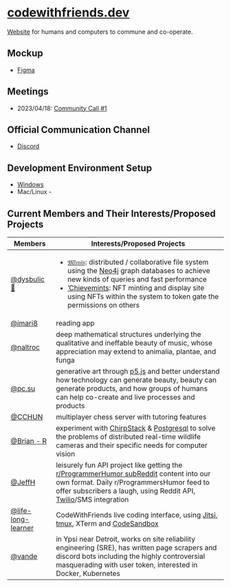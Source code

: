 # [codewithfriends.dev](//codewithfriends.dev)
[Website](//codewithfriends.dev) for humans and computers to commune and co-operate.

## Mockup

* [Figma](https://www.figma.com/file/g86E9GBhrhIHwN01ZZE8lF/Code-With-Friends-Front-Page?node-id=0-1&t=LPycYmpysE7xLxBC-0)

## Meetings

* 2023/04/18: [Community Call #1](meetings/2023-04-18:%20Community%20Call.md)

## Official Communication Channel

* [Discord](//discord.gg/uVgcDMtC)

## Development Environment Setup

* [Windows](setup-windows.md)
* Mac/Linux - 

## Current Members and Their Interests/Proposed Projects

|Members |Interests/Proposed Projects |
--- | --- |
|[@dysbulic 🐙](//discordapp.com/users/308430775684956161)|<ul><li>[𝔐𝔦̈𝔪𝔦𝔰](//mimisb.run): distributed / collaborative file system using the [Neo4j](//neo4j.com) graph databases to achieve new kinds of queries and fast performance</li><li>[’Chievemints](//chiev.es): NFT minting and display site using NFTs within the system to token gate the permissions on others</li></ul>|
|[@imari8](//discordapp.com/users/883139012544569416)|reading app|
|[@naltroc](//discordapp.com/users/568987914986455040)|deep mathematical structures underlying the qualitative and ineffable beauty of music, whose appreciation may extend to animalia, plantae, and funga|
|[@pc.su](//discordapp.com/users/704126768927342592)|generative art through [p5.js](//p5js.org) and better understand how technology can generate beauty, beauty can generate products, and how groups of humans can help co-create and live processes and products|
|[@CCHUN](//discordapp.com/users/628979858927779851)|multiplayer chess server with tutoring features|
|[@Brian - R](//discordapp.com/users/830490232599871529)|experiment with [ChirpStack](//chirpstack.io) & [Postgresql](//postgres.org) to solve the problems of distributed real-time wildlife cameras and their specific needs for computer vision|
|[@JeffH](//discordapp.com/users/286137835814125570)|leisurely fun API project like getting the [r/ProgrammerHumor subReddit](//reddit.com/r/ProgrammerHumor) content into our own format. Daily r/ProgrammersHumor feed to offer subscribers a laugh, using Reddit API, [Twilio](//twilio.com)/SMS integration|
|[@life-long-learner](//discordapp.com/users/827415572111032350)|CodeWithFriends live coding interface, using [Jitsi](//jitsi.org), [tmux](//github.com/tmux/tmux/wiki), XTerm and [CodeSandbox](//codesandbox.io)|
|[@vande](//discordapp.com/users/827415572111032350)|in Ypsi near Detroit, works on site reliability engineering (SRE), has written page scrapers and discord bots including the highly controversial masquerading with user token, interested in Docker, Kubernetes|
